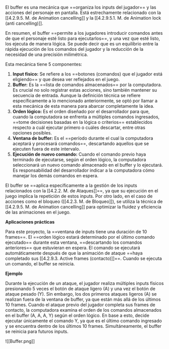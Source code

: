 
El buffer es una mecánica que ==organiza los inputs del jugador== y las acciones del personaje en pantalla. Está estrechamente relacionado con la [[4.2.9.5. M. de Animation cancelling]] y la [[4.2.9.5.1. M. de Animation lock (anti cancelling)]].

En resumen, el buffer ==permite a los jugadores introducir comandos antes de que el personaje esté listo para ejecutarlos==, y una vez que esté listo, los ejecuta de manera lógica. Se puede decir que es un equilibrio entre la rápida ejecución de los comandos del jugador y la reducción de la necesidad de una precisión milimétrica.

Esta mecánica tiene 5 componentes:

1. **Input físico:** Se refiere a los ==botones (comandos) que el jugador está eligiendo== y que desea ver reflejados en el juego.
2. **Buffer:** Es la ==lista de comandos almacenados== por la computadora. Es crucial no solo registrar estas acciones, sino también mantener su secuencia de entrada. Aunque la definición técnica se refiere específicamente a lo mencionado anteriormente, se optó por llamar a esta mecánica de esta manera para abarcar completamente la idea.
3. **Orden lógico:** Es el orden diseñado por el desarrollador para que, cuando la computadora se enfrenta a múltiples comandos ingresados, ==tome decisiones basadas en la lógica o criterios== establecidos respecto a cuál ejecutar primero o cuáles descartar, entre otras opciones posibles.
4. **Ventana de buffer:** Es el ==período durante el cual la computadora aceptará y procesará comandos==, descartando aquellos que se ejecuten fuera de este intervalo. 
5. **Ejecución de nuevo comando:** Cuando el comando previo haya terminado de ejecutarse, según el orden lógico, la computadora seleccionará un nuevo comando almacenado en el buffer y lo ejecutará. Es responsabilidad del desarrollador indicar a la computadora cómo manejar los demás comandos en espera.

El buffer se ==aplica específicamente a la gestión de los inputs relacionados con la [[4.2.2. M. de Ataques]]==, ya que su ejecución en el juego implica la repetición de estos inputs. Por otro lado, en el caso de acciones como el bloqueo ([[4.2.3. M. de Bloqueo]]), se utiliza la técnica de [[4.2.9.5. M. de Animation cancelling]] para optimizar la fluidez y eficiencia de las animaciones en el juego.

**Aplicaciones prácticas**

Para este proyecto, la ==ventana de inputs tiene una duración de 10 frames==. El ==orden lógico estará determinado por el último comando ejecutado== durante esta ventana, ==descartando los comandos anteriores== que estuvieran en espera. El comando se ejecutará automáticamente después de que la animación de ataque ==haya completado sus [[4.2.9.3. Active frames (contacto)]]==. Cuando se ejecuta un comando, el buffer se reinicia.

**Ejemplo**

Durante la ejecución de un ataque, el jugador realiza múltiples inputs físicos presionando 5 veces el botón de ataque ligero (A) y una vez el botón de ataque pesado (Y). Sin embargo, los dos primeros ataques ligeros (A) se realizan fuera de la ventana de buffer, ya que están más allá de los últimos 10 frames. Cuando el ataque previo del jugador completa sus frames de contacto, la computadora examina el orden de los comandos almacenados en el buffer (A, A, A, Y) según el orden lógico. En base a esto, decide ejecutar únicamente el comando Y, ya que es el último comando ingresado y se encuentra dentro de los últimos 10 frames. Simultáneamente, el buffer se reinicia para futuros inputs.

![[Buffer.png]]
